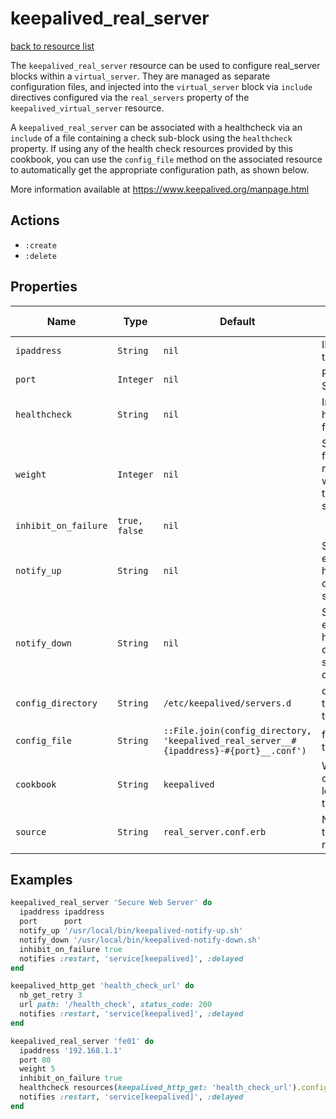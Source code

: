 
# keepalived_real_server

[back to resource list](https://github.com/sous-chefs/keepalived#resources)

The `keepalived_real_server` resource can be used to configure real_server blocks within a `virtual_server`. They are managed as separate configuration files, and injected into the `virtual_server` block via `include` directives configured via the `real_servers` property of the `keepalived_virtual_server` resource.

A `keepalived_real_server` can be associated with a healthcheck via an `include` of a file containing a check sub-block using the `healthcheck` property. If using any of the health check resources provided by this cookbook, you can use the `config_file` method on the associated resource to automatically get the appropriate configuration path, as shown below.

More information available at <https://www.keepalived.org/manpage.html>

## Actions

- `:create`
- `:delete`

## Properties

| Name                 | Type          | Default                                                                                | Description                                                          | Allowed Values |
|----------------------|---------------|----------------------------------------------------------------------------------------|----------------------------------------------------------------------|----------------|
| `ipaddress`          | `String`      | `nil`                                                                                  | IP Address of the Server                                             |                |
| `port`               | `Integer`     | `nil`                                                                                  | Port of the Server                                                   |                |
| `healthcheck`        | `String`      | `nil`                                                                                  | Includes a healthcheck file                                          |                |
| `weight`             | `Integer`     | `nil`                                                                                  | Script to run for notifications when any transition of state happens |                |
| `inhibit_on_failure` | `true, false` | `nil`                                                                                  |                                                                      |                |
| `notify_up`          | `String`      | `nil`                                                                                  | Script to execute when healthchecker considers the service as up     |                |
| `notify_down`        | `String`      | `nil`                                                                                  | Script to execute when healthchecker considers the service as down   |                |
| `config_directory`   | `String`      | `/etc/keepalived/servers.d`                                                            | directory for the config file to reside in                           |                |
| `config_file`        | `String`      | `::File.join(config_directory, 'keepalived_real_server__#{ipaddress}-#{port}__.conf')` | full path to the config file                                         |                |
| `cookbook`           | `String`      | `keepalived`                                                                           | Which cookbook to look in for the template                           |                |
| `source`             | `String`      | `real_server.conf.erb`                                                                 | Name of the template to render                                       |                |

## Examples

```ruby
keepalived_real_server 'Secure Web Server' do
  ipaddress ipaddress
  port      port
  notify_up '/usr/local/bin/keepalived-notify-up.sh'
  notify_down '/usr/local/bin/keepalived-notify-down.sh'
  inhibit_on_failure true
  notifies :restart, 'service[keepalived]', :delayed
end
```

```ruby
keepalived_http_get 'health_check_url' do
  nb_get_retry 3
  url path: '/health_check', status_code: 200
  notifies :restart, 'service[keepalived]', :delayed
end

keepalived_real_server 'fe01' do
  ipaddress '192.168.1.1'
  port 80
  weight 5
  inhibit_on_failure true
  healthcheck resources(keepalived_http_get: 'health_check_url').config_file
  notifies :restart, 'service[keepalived]', :delayed
end
```
